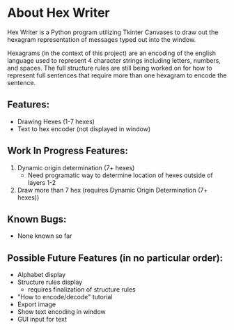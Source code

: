 # About Hex Writer
Hex Writer is a Python program utilizing Tkinter Canvases to draw out the hexagram representation of messages typed out into the window.

Hexagrams (in the context of this project) are an encoding of the english language used to represent 4 character strings including letters,
numbers, and spaces. The full structure rules are still being worked on for how to represent full sentences that require more than one hexagram
to encode the sentence.

## Features:
* Drawing Hexes (1-7 hexes)
* Text to hex encoder (not displayed in window)

## Work In Progress Features:
1. Dynamic origin determination (7+ hexes)
   * Need programatic way to determine location of hexes outside of layers 1-2
2. Draw more than 7 hex (requires Dynamic Origin Determination (7+ hexes))

## Known Bugs:
* None known so far

## Possible Future Features (in no particular order):
* Alphabet display
* Structure rules display
  * requires finalization of structure rules
* "How to encode/decode" tutorial
* Export image
* Show text encoding in window
* GUI input for text
